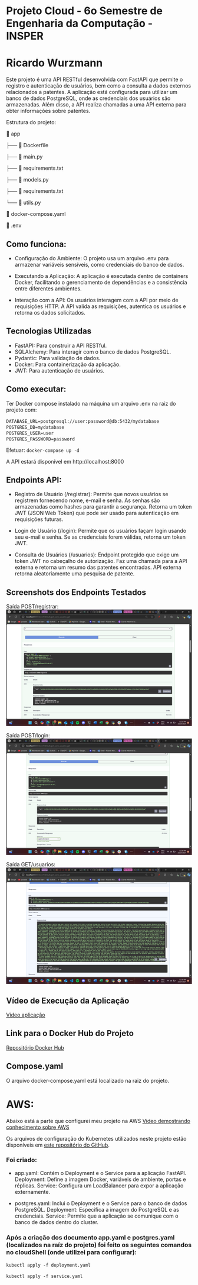 # Projeto Cloud - 6o Semestre de Engenharia da Computação - INSPER
# Ricardo Wurzmann

Este projeto é uma API RESTful desenvolvida com FastAPI que permite o registro e autenticação de usuários, bem como a consulta a dados externos relacionados a patentes. A aplicação está configurada para utilizar um banco de dados PostgreSQL, onde as credenciais dos usuários são armazenadas. Além disso, a API realiza chamadas a uma API externa para obter informações sobre patentes.

Estrutura do projeto:

📁 app

├── 📄 Dockerfile

├── 📄 main.py

├── 📄 requirements.txt

├── 📄 models.py

├── 📄 requirements.txt

└── 📄 utils.py

📄 docker-compose.yaml

📄 .env


## Como funciona:
- Configuração do Ambiente: 
    O projeto usa um arquivo .env para armazenar variáveis sensíveis, como credenciais do banco de dados.

- Executando a Aplicação: 
    A aplicação é executada dentro de containers Docker, facilitando o gerenciamento de dependências e a consistência entre diferentes ambientes.

- Interação com a API: 
    Os usuários interagem com a API por meio de requisições HTTP. A API valida as requisições, autentica os usuários e retorna os dados solicitados.

## Tecnologias Utilizadas
- FastAPI: Para construir a API RESTful.
- SQLAlchemy: Para interagir com o banco de dados PostgreSQL.
- Pydantic: Para validação de dados.
- Docker: Para containerização da aplicação.
- JWT: Para autenticação de usuários.

## Como executar:
Ter Docker compose instalado na máquina
um arquivo .env na raiz do projeto com:

```
DATABASE_URL=postgresql://user:password@db:5432/mydatabase
POSTGRES_DB=mydatabase
POSTGRES_USER=user
POSTGRES_PASSWORD=password
```

Efetuar: ```docker-compose up -d```

A API estará disponível em http://localhost:8000

## Endpoints API:

- Registro de Usuário (/registrar):
    Permite que novos usuários se registrem fornecendo nome, e-mail e senha.
    As senhas são armazenadas como hashes para garantir a segurança.
    Retorna um token JWT (JSON Web Token) que pode ser usado para autenticação em requisições futuras.

- Login de Usuário (/login):
    Permite que os usuários façam login usando seu e-mail e senha.
    Se as credenciais forem válidas, retorna um token JWT.

- Consulta de Usuários (/usuarios):
    Endpoint protegido que exige um token JWT no cabeçalho de autorização.
    Faz uma chamada para a API externa e retorna um resumo das patentes encontradas.
    API externa retorna aleatoriamente uma pesquisa de patente.


## Screenshots dos Endpoints Testados
Saída POST/registrar:
![Saída POST/registrar](Fotos\foto1.png)

Saída POST/login:
![Saída POST/login](Fotos\foto2.png)

Saída GET/usuarios:
![Saída GET/usuarios](Fotos\foto3.png)

## Vídeo de Execução da Aplicação
[Video aplicação](https://youtu.be/r8JgRR5jRrw)


## Link para o Docker Hub do Projeto
[Repositório Docker Hub](https://hub.docker.com/r/ricardowurzmann/cloud-projeto)


## Compose.yaml
O arquivo docker-compose.yaml está localizado na raiz do projeto.



# AWS:
Abaixo está a parte que configurei meu projeto na AWS
[Video demostrando conhecimento sobre AWS](https://youtu.be/5ntRnw5WX9U)

Os arquivos de configuração do Kubernetes utilizados neste projeto estão disponíveis em [este repositório do GitHub](https://github.com/ricardo-wurzmann/cloud/). 

### Foi criado:
- app.yaml: Contém o Deployment e o Service para a aplicação FastAPI.
    Deployment: Define a imagem Docker, variáveis de ambiente, portas e réplicas.
    Service: Configura um LoadBalancer para expor a aplicação externamente.
    
- postgres.yaml: Inclui o Deployment e o Service para o banco de dados PostgreSQL.
    Deployment: Especifica a imagem do PostgreSQL e as credenciais.
    Service: Permite que a aplicação se comunique com o banco de dados dentro do cluster.


### Após a criação dos documento app.yaml e postgres.yaml (localizados na raíz do projeto) foi feito os seguintes comandos no cloudShell (onde utilizei para configurar):
```
kubectl apply -f deployment.yaml
```
```
kubectl apply -f service.yaml
```

